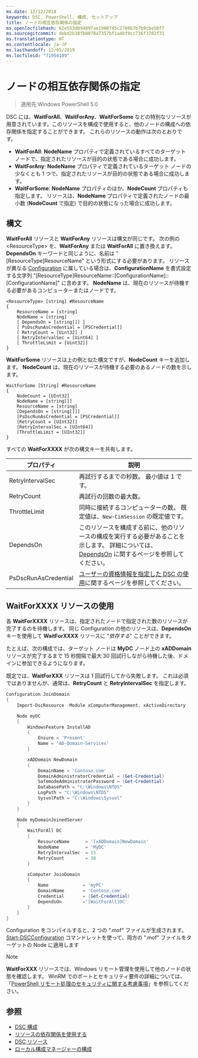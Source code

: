 ```yaml
---
ms.date: 12/12/2018
keywords: DSC, PowerShell, 構成, セットアップ
title: ノードの相互依存関係の指定
ms.openlocfilehash: 62e553d894897ae1908745c2788b7b7b9cbe50ff
ms.sourcegitcommit: debd2b38fb8070a7357bf1a4bf9cc736f3702f31
ms.translationtype: HT
ms.contentlocale: ja-JP
ms.lasthandoff: 12/05/2019
ms.locfileid: "71954109"
---
```

# <a name="specifying-cross-node-dependencies"></a>ノードの相互依存関係の指定

> 適用先:Windows PowerShell 5.0

DSC には、**WaitForAll**、**WaitForAny**、**WaitForSome** などの特別なリソースが用意されています。このリソースを構成で使用すると、他のノードの構成への依存関係を指定することができます。 これらのリソースの動作は次のとおりです。

- **WaitForAll**: **NodeName** プロパティで定義されているすべてのターゲット ノードで、指定されたリソースが目的の状態である場合に成功します。
- **WaitForAny**: **NodeName** プロパティで定義されているターゲット ノードの少なくとも 1 つで、指定されたリソースが目的の状態である場合に成功します。
- **WaitForSome**: **NodeName** プロパティのほか、**NodeCount** プロパティも指定します。 リソースは、**NodeName** プロパティで定義されたノードの最小数 (**NodeCount** で指定) で目的の状態になった場合に成功します。

## <a name="syntax"></a>構文

**WaitForAll** リソースと **WaitForAny** リソースは構文が同じです。 次の例の \<ResourceType\> を、**WaitForAny** または **WaitForAll** に置き換えます。
**DependsOn** キーワードと同じように、名前は "[ResourceType]ResourceName" という形式にする必要があります。 リソースが異なる [Configuration](configurations.md) に属している場合は、**ConfigurationName** を書式設定する文字列 "[ResourceType]ResourceName::[ConfigurationName]::[ConfigurationName]" に含めます。 **NodeName** は、現在のリソースが待機する必要があるコンピューターまたはノードです。

```
<ResourceType> [string] #ResourceName
{
    ResourceName = [string]
    NodeName = [string]
    [ DependsOn = [string[]] ]
    [ PsDscRunAsCredential = [PSCredential]]
    [ RetryCount = [Uint32] ]
    [ RetryIntervalSec = [Uint64] ]
    [ ThrottleLimit = [Uint32]]
}
```

**WaitForSome** リソースは上の例と似た構文ですが、**NodeCount** キーを追加します。 **NodeCount** は、現在のリソースが待機する必要のあるノードの数を示します。

```
WaitForSome [String] #ResourceName
{
    NodeCount = [UInt32]
    NodeName = [string[]]
    ResourceName = [string]
    [DependsOn = [string[]]]
    [PsDscRunAsCredential = [PSCredential]]
    [RetryCount = [UInt32]]
    [RetryIntervalSec = [UInt64]]
    [ThrottleLimit = [UInt32]]
}
```

すべての **WaitForXXXX** が次の構文キーを共有します。

|プロパティ|  説明   |
|---------|---------------------|
| RetryIntervalSec| 再試行するまでの秒数。 最小値は 1 です。|
| RetryCount| 再試行の回数の最大数。|
| ThrottleLimit| 同時に接続するコンピューターの数。 既定値は、`New-CimSession` の既定値です。|
| DependsOn | このリソースを構成する前に、他のリソースの構成を実行する必要があることを示します。 詳細については、[DependsOn](resource-depends-on.md) に関するページを参照してください。|
| PsDscRunAsCredential | [ユーザーの資格情報を指定した DSC の使用](./runAsUser.md)に関するページを参照してください。 |

## <a name="using-waitforxxxx-resources"></a>WaitForXXXX リソースの使用

各 **WaitForXXXX** リソースは、指定されたノードで指定された数のリソースが完了するのを待機します。
同じ Configuration の他のリソースは、**DependsOn** キーを使用して **WaitForXXXX** リソースに "*依存する*" ことができます。

たとえば、次の構成では、ターゲット ノードは **MyDC** ノード上の **xADDomain** リソースが完了するまで 15 秒間隔で最大 30 回試行しながら待機した後、ドメインに参加できるようになります。

既定では、**WaitForXXX** リソースは 1 回試行してから失敗します。 これは必須ではありませんが、通常は、**RetryCount** と **RetryIntervalSec** を指定します。

```powershell
Configuration JoinDomain
{
    Import-DscResource -Module xComputerManagement, xActiveDirectory

    Node myDC
    {
        WindowsFeature InstallAD
        {
            Ensure = 'Present'
            Name = 'AD-Domain-Services'
        }

        xADDomain NewDomain
        {
            DomainName = 'Contoso.com'
            DomainAdministratorCredential = (Get-Credential)
            SafemodeAdministratorPassword = (Get-Credential)
            DatabasePath = "C:\Windows\NTDS"
            LogPath = "C:\Windows\NTDS"
            SysvolPath = "C:\Windows\Sysvol"
        }
    }

    Node myDomainJoinedServer
    {
        WaitForAll DC
        {
            ResourceName      = '[xADDomain]NewDomain'
            NodeName          = 'MyDC'
            RetryIntervalSec  = 15
            RetryCount        = 30
        }

        xComputer JoinDomain
        {
            Name             = 'myPC'
            DomainName       = 'Contoso.com'
            Credential       = (Get-Credential)
            DependsOn        ='[WaitForAll]DC'
        }
    }
}
```

Configuration をコンパイルすると、2 つの ".mof" ファイルが生成されます。 [Start-DSCConfiguration](/powershell/module/psdesiredstateconfiguration/start-dscconfiguration) コマンドレットを使って、両方の ".mof" ファイルをターゲットの Node に適用します

> [!NOTE]
> **WaitForXXX** リソースでは、Windows リモート管理を使用して他のノードの状態を確認します。
> WinRM でのポートとセキュリティ要件の詳細については、「[PowerShell リモート処理のセキュリティに関する考慮事項](/powershell/scripting/learn/remoting/winrmsecurity?view=powershell-6)」を参照してください。

## <a name="see-also"></a>参照

- [DSC 構成](configurations.md)
- [リソースの依存関係を使用する](resource-depends-on.md)
- [DSC リソース](../resources/resources.md)
- [ローカル構成マネージャーの構成](../managing-nodes/metaConfig.md)
